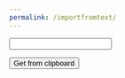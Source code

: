 ```yaml
---
permalink: /importfromtext/
---
```

<input id="calcinput">

<button onClick="getCalcdata()">Get from clipboard</button>
<script>
function getCalcdata() {
  var calcdata = document.getElementById("calcinput").value;
  alert("wow");
}
</script>

